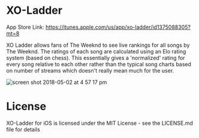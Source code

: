 # XO-Ladder
App Store Link: https://itunes.apple.com/us/app/xo-ladder/id1375088305?mt=8

XO Ladder allows fans of The Weeknd to see live rankings for all songs by The Weeknd. The ratings of each song are calculated using an Elo rating system (based on chess). This essentially gives a 'normalized' rating for every song relative to each other rather than the typical song charts based on number of streams which doesn't really mean much for the user.

![screen shot 2018-05-02 at 4 57 17 pm](https://user-images.githubusercontent.com/34497076/39548875-e65d64f0-4e29-11e8-808c-bb74c3402e72.png)

# License
XO-Ladder for iOS is licensed under the MIT License - see the LICENSE.md file for details
